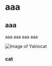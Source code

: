 # aaa
## aaa
aaa
aaa
aaa
aaa

![Image of Yaktocat](https://octodex.github.com/images/yaktocat.png)
### cat
